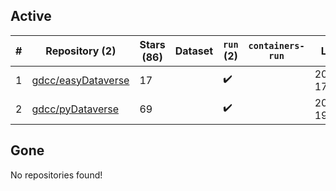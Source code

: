 ## Active
| # | Repository (2) | Stars (86) | Dataset | `run` (2) | `containers-run` | Last Modified |
| --- | --- | --- | --- | --- | --- | --- |
| 1 | [gdcc/easyDataverse](https://github.com/gdcc/easyDataverse) | 17 |  | :heavy_check_mark: |  | 2024-11-11 17:27:49+00:00 |
| 2 | [gdcc/pyDataverse](https://github.com/gdcc/pyDataverse) | 69 |  | :heavy_check_mark: |  | 2025-01-15 19:15:58+00:00 |

## Gone
No repositories found!
